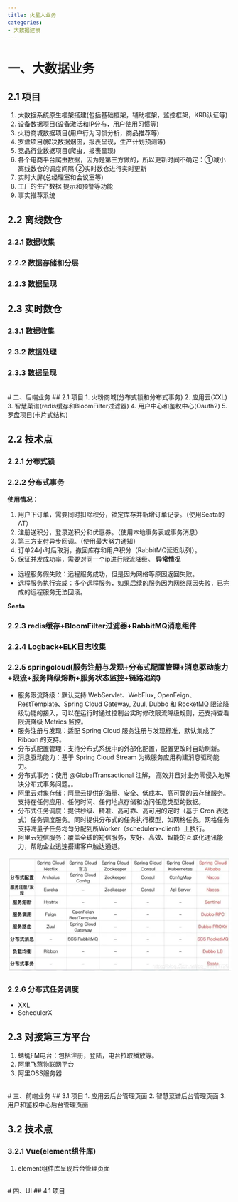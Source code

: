 ```yaml
---
title: 火星人业务
categories:
- 大数据建模
---
```

# 一、大数据业务
## 2.1 项目
1. 大数据系统原生框架搭建(包括基础框架，辅助框架，监控框架，KRB认证等)
2. 设备数据项目(设备激活和IP分布，用户使用习惯等)
3. 火粉商城数据项目(用户行为习惯分析，商品推荐等)
4. 罗盘项目(解决数据烟囱，报表呈现，生产计划预测等)
5. 竞品行业数据项目(爬虫，报表呈现)
6. 各个电商平台爬虫数据，因为是第三方做的，所以更新时间不确定：①减小离线数仓的调度间隔 ②实时数仓进行实时更新
7. 实时大屏(总经理室和会议室等)
8. 工厂的生产数据 提示和预警等功能
9. 事实推荐系统


## 2.2 离线数仓
### 2.2.1 数据收集


### 2.2.2 数据存储和分层


### 2.2.3 数据呈现


## 2.3 实时数仓
### 2.3.1 数据收集

### 2.3.2 数据处理


### 2.3.3 数据呈现 


<br>
# 二、后端业务
## 2.1 项目
1. 火粉商城(分布式锁和分布式事务)
2. 应用云(XXL)
3. 智慧菜谱(redis缓存和BloomFilter过滤器)
4. 用户中心和鉴权中心(Oauth2)
5. 罗盘项目(卡片式结构)


## 2.2 技术点
### 2.2.1 分布式锁


### 2.2.2 分布式事务
**使用情况：**
1. 用户下订单，需要同时扣除积分，锁定库存并新增订单记录。（使用Seata的AT）
2. 注册送积分，登录送积分和优惠券。（使用本地事务表或事务消息）
3. 第三方支付异步回调。（使用最大努力通知）
4. 订单24小时后取消，撤回库存和用户积分（RabbitMQ延迟队列）。
5. 保证并发成功率，需要对同一个ip进行限流降级。
**异常情况**
- 远程服务假失败：远程服务成功，但是因为网络等原因返回失败。
- 远程服务执行完成：多个远程服务，如果后续的服务因为网络原因失败，已完成的远程服务无法回滚。

**Seata**


### 2.2.3 redis缓存+BloomFilter过滤器+RabbitMQ消息组件


### 2.2.4 Logback+ELK日志收集


### 2.2.5 springcloud(服务注册与发现+分布式配置管理+消息驱动能力+限流+服务降级熔断+服务状态监控+链路追踪)
- 服务限流降级：默认支持 WebServlet、WebFlux, OpenFeign、RestTemplate、Spring Cloud Gateway, Zuul, Dubbo 和 RocketMQ 限流降级功能的接入，可以在运行时通过控制台实时修改限流降级规则，还支持查看限流降级 Metrics 监控。
- 服务注册与发现：适配 Spring Cloud 服务注册与发现标准，默认集成了 Ribbon 的支持。
- 分布式配置管理：支持分布式系统中的外部化配置，配置更改时自动刷新。
- 消息驱动能力：基于 Spring Cloud Stream 为微服务应用构建消息驱动能力。
- 分布式事务：使用 @GlobalTransactional 注解， 高效并且对业务零侵入地解决分布式事务问题。。
- 阿里云对象存储：阿里云提供的海量、安全、低成本、高可靠的云存储服务。支持在任何应用、任何时间、任何地点存储和访问任意类型的数据。
- 分布式任务调度：提供秒级、精准、高可靠、高可用的定时（基于 Cron 表达式）任务调度服务。同时提供分布式的任务执行模型，如网格任务。网格任务支持海量子任务均匀分配到所Worker（schedulerx-client）上执行。
- 阿里云短信服务：覆盖全球的短信服务，友好、高效、智能的互联化通讯能力，帮助企业迅速搭建客户触达通道。

![image.png](火星人业务.assets\3fae38e4c62b4e20a67a795fc911554a.png)


### 2.2.6 分布式任务调度
- XXL
- SchedulerX

## 2.3 对接第三方平台
1. 蜻蜓FM电台：包括注册，登陆，电台拉取播放等。
2. 阿里飞燕物联网平台
3. 阿里OSS服务器

<br>
# 三、前端业务
## 3.1 项目
1. 应用云后台管理页面
2. 智慧菜谱后台管理页面
3. 用户和鉴权中心后台管理页面

## 3.2 技术点
### 3.2.1 Vue(element组件库)
1. element组件库呈现后台管理页面



<br>
# 四、UI
## 4.1 项目
